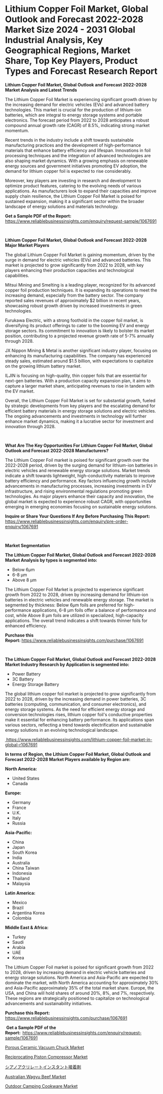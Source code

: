 <p><h1>Lithium Copper Foil Market, Global Outlook and Forecast 2022-2028 Market Size 2024 - 2031 Global Industrial Analysis, Key Geographical Regions, Market Share, Top Key Players, Product Types and Forecast Research Report</h1></p><p><strong>Lithium Copper Foil Market, Global Outlook and Forecast 2022-2028 Market Analysis and Latest Trends</strong></p>
<p><p>The Lithium Copper Foil Market is experiencing significant growth driven by the increasing demand for electric vehicles (EVs) and advanced battery technologies. This market is crucial for the production of lithium-ion batteries, which are integral to energy storage systems and portable electronics. The forecast period from 2022 to 2028 anticipates a robust compound annual growth rate (CAGR) of 8.5%, indicating strong market momentum.</p><p>Recent trends in the industry include a shift towards sustainable manufacturing practices and the development of high-performance materials that enhance battery efficiency and lifespan. Innovations in foil processing techniques and the integration of advanced technologies are also shaping market dynamics. With a growing emphasis on renewable energy sources and government initiatives promoting EV adoption, the demand for lithium copper foil is expected to rise considerably.</p><p>Moreover, key players are investing in research and development to optimize product features, catering to the evolving needs of various applications. As manufacturers look to expand their capacities and improve supply chain resilience, the Lithium Copper Foil Market is poised for sustained expansion, making it a significant sector within the broader landscape of energy solutions and materials technology.</p></p>
<p><strong>Get a Sample PDF of the Report:&nbsp;</strong> <a href="https://www.reliablebusinessinsights.com/enquiry/request-sample/1067691">https://www.reliablebusinessinsights.com/enquiry/request-sample/1067691</a></p>
<p>&nbsp;</p>
<p><strong>Lithium Copper Foil Market, Global Outlook and Forecast 2022-2028 Major Market Players</strong></p>
<p><p>The global Lithium Copper Foil Market is gaining momentum, driven by the surge in demand for electric vehicles (EVs) and advanced batteries. This market is projected to grow significantly from 2022 to 2028, with key players enhancing their production capacities and technological capabilities.</p><p>Mitsui Mining and Smelting is a leading player, recognized for its advanced copper foil production techniques. It is expanding its operations to meet the increasing demand, especially from the battery sector. The company reported sales revenues of approximately $2 billion in recent years, showcasing robust growth driven by increased investments in green technologies.</p><p>Furukawa Electric, with a strong foothold in the copper foil market, is diversifying its product offerings to cater to the booming EV and energy storage sectors. Its commitment to innovation is likely to bolster its market position, contributing to a projected revenue growth rate of 5-7% annually through 2028.</p><p>JX Nippon Mining & Metal is another significant industry player, focusing on enhancing its manufacturing capabilities. The company has experienced steady sales, estimated around $1.5 billion, with expectations to capitalize on the growing lithium battery market.</p><p>ILJIN is focusing on high-quality, thin copper foils that are essential for next-gen batteries. With a production capacity expansion plan, it aims to capture a larger market share, anticipating revenues to rise in tandem with the EV market.</p><p>Overall, the Lithium Copper Foil Market is set for substantial growth, fueled by strategic developments from key players and the escalating demand for efficient battery materials in energy storage solutions and electric vehicles. The ongoing advancements and investments in technology will further enhance market dynamics, making it a lucrative sector for investment and innovation through 2028.</p></p>
<p>&nbsp;</p>
<p><strong>What Are The Key Opportunities For Lithium Copper Foil Market, Global Outlook and Forecast 2022-2028 Manufacturers?</strong></p>
<p><p>The Lithium Copper Foil market is poised for significant growth over the 2022-2028 period, driven by the surging demand for lithium-ion batteries in electric vehicles and renewable energy storage solutions. Market trends indicate a shift towards lightweight, high-conductivity materials to improve battery efficiency and performance. Key factors influencing growth include advancements in manufacturing processes, increasing investments in EV infrastructure, and rising environmental regulations promoting green technologies. As major players enhance their capacity and innovation, the global market is expected to experience robust CAGR, with opportunities emerging in emerging economies focusing on sustainable energy solutions.</p></p>
<p><strong>Inquire or Share Your Questions If Any Before Purchasing This Report:</strong> <a href="https://www.reliablebusinessinsights.com/enquiry/pre-order-enquiry/1067691">https://www.reliablebusinessinsights.com/enquiry/pre-order-enquiry/1067691</a></p>
<p>&nbsp;</p>
<p><strong>Market Segmentation</strong></p>
<p><strong>The Lithium Copper Foil Market, Global Outlook and Forecast 2022-2028 Market Analysis by types is segmented into:</strong></p>
<p><ul><li>Below 6μm</li><li>6-8 μm</li><li>Above 8 μm</li></ul></p>
<p><p>The Lithium Copper Foil Market is projected to experience significant growth from 2022 to 2028, driven by increasing demand for lithium-ion batteries in electric vehicles and renewable energy storage. The market is segmented by thickness: Below 6μm foils are preferred for high-performance applications, 6-8 μm foils offer a balance of performance and cost, while Above 8 μm foils are utilized in specialized, high-capacity applications. The overall trend indicates a shift towards thinner foils for enhanced efficiency.</p></p>
<p><strong>Purchase this Report:&nbsp;</strong><a href="https://www.reliablebusinessinsights.com/purchase/1067691">https://www.reliablebusinessinsights.com/purchase/1067691</a></p>
<p>&nbsp;</p>
<p><strong>The Lithium Copper Foil Market, Global Outlook and Forecast 2022-2028 Market Industry Research by Application is segmented into:</strong></p>
<p><ul><li>Power Battery</li><li>3C Battery</li><li>Energy Storage Battery</li></ul></p>
<p><p>The global lithium copper foil market is projected to grow significantly from 2022 to 2028, driven by the increasing demand in power batteries, 3C batteries (computing, communication, and consumer electronics), and energy storage systems. As the need for efficient energy storage and conversion technologies rises, lithium copper foil's conductive properties make it essential for enhancing battery performance. Its applications span various sectors, reflecting a trend towards electrification and sustainable energy solutions in an evolving technological landscape.</p></p>
<p><a href="https://www.reliablebusinessinsights.com/lithium-copper-foil-market-in-global-r1067691">&nbsp;https://www.reliablebusinessinsights.com/lithium-copper-foil-market-in-global-r1067691</a></p>
<p><strong>In terms of Region, the Lithium Copper Foil Market, Global Outlook and Forecast 2022-2028 Market Players available by Region are:</strong></p>
<p>
    <p> <strong> North America: </strong>
        <ul>
            <li>United States</li>
            <li>Canada</li>
        </ul>
        </p> 
    <p> <strong> Europe: </strong>
        <ul>
            <li>Germany</li>
            <li>France</li>
            <li>U.K.</li>
            <li>Italy</li>
            <li>Russia</li>
        </ul>
        </p> 
    <p> <strong> Asia-Pacific: </strong>
        <ul>
            <li>China</li>
            <li>Japan</li>
            <li>South Korea</li>
            <li>India</li>
            <li>Australia</li>
            <li>China Taiwan</li>
            <li>Indonesia</li>
            <li>Thailand</li>
            <li>Malaysia</li>
        </ul>
        </p> 
    <p> <strong> Latin America: </strong>
        <ul>
            <li>Mexico</li>
            <li>Brazil</li>
            <li>Argentina Korea</li>
            <li>Colombia</li>
        </ul>
        </p> 
    <p> <strong> Middle East & Africa: </strong>
        <ul>
            <li>Turkey</li>
            <li>Saudi</li>
            <li>Arabia</li>
            <li>UAE</li>
            <li>Korea</li>
        </ul>
    </p>
    </p>
<p><p>The Lithium Copper Foil market is poised for significant growth from 2022 to 2028, driven by increasing demand in electric vehicle batteries and energy storage solutions. North America and Asia-Pacific are expected to dominate the market, with North America accounting for approximately 30% and Asia-Pacific approximately 35% of the total market share. Europe, the USA, and China will hold shares of around 20%, 8%, and 7%, respectively. These regions are strategically positioned to capitalize on technological advancements and sustainability initiatives.</p></p>
<p><strong>Purchase this Report: </strong><a href="https://www.reliablebusinessinsights.com/purchase/1067691">https://www.reliablebusinessinsights.com/purchase/1067691</a></p>
<p>&nbsp;<strong>Get a Sample PDF of the Report:&nbsp;&nbsp;</strong><a href="https://www.reliablebusinessinsights.com/enquiry/request-sample/1067691">https://www.reliablebusinessinsights.com/enquiry/request-sample/1067691</a></p>
<p><strong></strong></p>
<p><p><a href="https://medium.com/@christopher.fisher66709/porous-ceramic-vacuum-chuck-market-size-by-type-porosity-30-below-porosity-30-40-porosity-40-2b5f4f2ae488">Porous Ceramic Vacuum Chuck Market</a></p><p><a href="https://issuu.com/reportprime-2/docs/reciprocating-piston-compressor-mar_7414070eaaa421">Reciprocating Piston Compressor Market</a></p><p><a href="https://medium.com/@verniebarton2023/%E3%82%B0%E3%83%AD%E3%83%BC%E3%83%90%E3%83%AB%E3%82%B7%E3%82%A2%E3%83%8E%E3%82%A2%E3%82%AF%E3%83%AA%E3%83%AC%E3%83%BC%E3%83%88%E7%9E%AC%E9%96%93%E6%8E%A5%E7%9D%80%E5%89%A4%E5%B8%82%E5%A0%B4%E3%81%AF-%E6%A5%AD%E7%95%8C%E3%81%AE%E4%BA%88%E6%B8%AC%E3%81%AB%E3%82%88%E3%82%8B%E3%81%A8-2024%E5%B9%B4%E3%81%8B%E3%82%892031%E5%B9%B4%E3%81%AB%E3%81%8B%E3%81%91%E3%81%A6%E5%B9%B4%E5%B9%B3%E5%9D%87%E6%88%90%E9%95%B7%E7%8E%87-cagr-14-%E3%82%92%E7%B5%8C%E9%A8%93%E3%81%99%E3%82%8B%E3%81%A8%E8%A6%8B%E8%BE%BC%E3%81%BE%E3%82%8C%E3%81%A6%E3%81%84%E3%81%BE%E3%81%99-d6254fe2a4b1">シアノアクリレートインスタント接着剤</a></p><p><a href="https://www.linkedin.com/pulse/australian-wagyu-beef-market-share-size-trends-industry-analysis-1xdpc?trackingId=5d76bWQuQ0STlmQsSWyFZg%3D%3D">Australian Wagyu Beef Market</a></p><p><a href="https://www.linkedin.com/pulse/global-outdoor-camping-cookware-market-size-expected-experience-vzvve?trackingId=S9A%2BHGGpTvqSLAktRaH5Mw%3D%3D">Outdoor Camping Cookware Market</a></p></p>